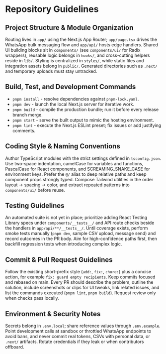 # Repository Guidelines

## Project Structure & Module Organization
Routing lives in `app/` using the Next.js App Router; `app/page.tsx` drives the WhatsApp bulk messaging flow and `app/api/` hosts edge handlers. Shared UI building blocks sit in `components/` (see `components/ui/` for Radix wrappers), reusable logic belongs in `hooks/`, and cross-cutting helpers reside in `lib/`. Styling is centralized in `styles/`, while static files and integration assets belong in `public/`. Generated directories such as `.next/` and temporary uploads must stay untracked.

## Build, Test, and Development Commands
- `pnpm install` - resolve dependencies against `pnpm-lock.yaml`.
- `pnpm dev` - launch the local Next.js server for iterative work.
- `pnpm build` - compile the production bundle; run it before every release branch merge.
- `pnpm start` - serve the built output to mimic the hosting environment.
- `pnpm lint` - execute the Next.js ESLint preset; fix issues or add justifying comments.

## Coding Style & Naming Conventions
Author TypeScript modules with the strict settings defined in `tsconfig.json`. Use two-space indentation, camelCase for variables and functions, PascalCase for React components, and SCREAMING_SNAKE_CASE for environment keys. Prefer the `@/` alias to deep relative paths and keep component props strongly typed. Compose Tailwind utilities in the order layout -> spacing -> color, and extract repeated patterns into `components/ui/` before reuse.

## Testing Guidelines
An automated suite is not yet in place; prioritize adding React Testing Library specs under `components/__tests__/` and API route checks beside the handlers in `app/api/**/__tests__/`. Until coverage exists, perform smoke tests manually (`pnpm dev`, sample CSV upload, message send) and record outcomes in the PR body. Aim for high-confidence paths first, then backfill regression tests when introducing complex logic.

## Commit & Pull Request Guidelines
Follow the existing short-prefix style (`add:`, `fix:`, `chore:`) plus a concise action, for example `fix: guard empty recipients`. Keep commits focused and rebased on main. Every PR should describe the problem, outline the solution, include screenshots or clips for UI tweaks, link related issues, and list the commands executed (`pnpm lint`, `pnpm build`). Request review only when checks pass locally.

## Environment & Security Notes
Secrets belong in `.env.local`; share reference values through `.env.example`. Point development calls at sandbox or throttled WhatsApp endpoints to avoid bans, and never commit real tokens, CSVs with personal data, or `.next/` artifacts. Rotate credentials if they leak or when contributors offboard.
